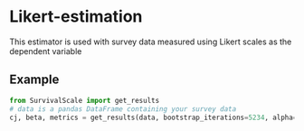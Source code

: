 # Likert-estimation
This estimator is used with survey data measured using Likert scales as the dependent variable

## Example
```python
from SurvivalScale import get_results
# data is a pandas DataFrame containing your survey data
cj, beta, metrics = get_results(data, bootstrap_iterations=5234, alpha=0.05, columns=['feature1', 'feature2'], block_id='block')
```

